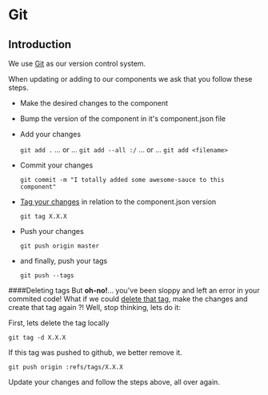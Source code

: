 # Git

## Introduction

We use [Git](http://git-scm.com/docs) as our version control system.

When updating or adding to our components we ask that you follow these steps.

* Make the desired changes to the component
* Bump the version of the component in it's component.json file
* Add your changes  

  ```git add .``` ... or ...  ```git add --all :/``` ... or ... ```git add <filename>```

* Commit your changes 

  ```git commit -m "I totally added some awesome-sauce to this component"```

* [Tag your changes](http://git-scm.com/docs/git-tag) in relation to the component.json version 

  ```git tag X.X.X```

* Push your changes 

  ```git push origin master```
  
* and finally, push your tags 
  
  ```git push --tags```


####Deleting tags
But **oh-no!**... you've been sloppy and left an error in your commited code! What if we could [delete that tag](http://git-scm.com/docs/git-tag), make the changes and create that tag again ?! Well, stop thinking, lets do it:

First, lets delete the tag locally

```git tag -d X.X.X```

If this tag was pushed to github, we better remove it.

```git push origin :refs/tags/X.X.X```

Update your changes and follow the steps above, all over again.